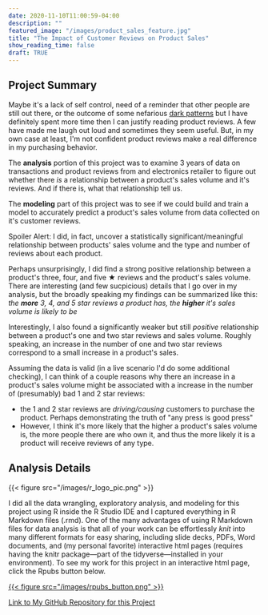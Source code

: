 ```yaml
---
date: 2020-11-10T11:00:59-04:00
description: ""
featured_image: "/images/product_sales_feature.jpg"
title: "The Impact of Customer Reviews on Product Sales"
show_reading_time: false
draft: TRUE
---
```



## Project Summary

Maybe it's a lack of self control, need of a reminder that other people are still out there, or the outcome of some nefarious [dark patterns](https://www.vox.com/recode/22351108/dark-patterns-ui-web-design-privacy) but I have definitely spent more time then I can justify reading product reviews. A few have made me laugh out loud and sometimes they seem useful. But, in my own case at least, I'm not confident product reviews make a real difference in my purchasing behavior.

The **analysis** portion of this project was to examine 3 years of data on transactions and product reviews from and electronics retailer to figure out whether there *is* a relationship between a product's sales volume and it's reviews. And if there is, what that relationship tell us.

The **modeling** part of this project was to see if we could build and train a model to accurately predict a product's sales volume from data collected on it's customer reviews.

Spoiler Alert: I did, in fact, uncover a statistically significant/meaningful relationship between products' sales volume and the type and number of reviews about each product.

Perhaps unsurprisingly, I did find a strong positive relationship between a product's three, four, and five ★ reviews and the product's sales volume. There are interesting (and few sucpicious) details that I go over in my analysis, but the broadly speaking my findings can be summarized like this: *the __more__ 3, 4, and 5 star reviews a product has, the __higher__ it's sales volume is likely to be*

Interestingly, I also found a significantly weaker but still *positive* relationship between a product's one and two star reviews and sales volume. Roughly speaking, an increase in the number of one and two star reviews correspond to a small increase in a product's sales.

Assuming the data is valid (in a live scenario I'd do some additional checking), I can think of a couple reasons why there an increase in a product's sales volume might be associated with a increase in the number of (presumably) bad 1 and 2 star reviews:
  - the 1 and 2 star reviews are *driving/causing* customers to purchase the product. Perhaps demonstrating the truth  of "any press is good press"
  - However, I think it's more likely that the higher a product's sales volume is, the more people there are who own it, and thus the more likely it is a product will receive reviews of any type.  

## Analysis Details

{{< figure src="/images/r_logo_pic.png" >}}

I did all the data wrangling, exploratory analysis, and modeling for this project using R inside the R Studio IDE and I captured everything in R Markdown files (.rmd). One of the many advantages of using R Markdown files for data analysis is that all of your work can be effortlessly *knit* into many different formats for easy sharing, including slide decks, PDFs, Word documents, and (my personal favorite) interactive html pages (requires having the knitr package—part of the tidyverse—installed in your environment). To see my work for this project in an interactive html page, click the Rpubs button below.

[{{< figure src="/images/rpubs_button.png" >}}](https://rpubs.com/kpiatti/767809)


[Link to  My GitHub Repository for this Project](https://github.com/kpiatti/product-type-sales-volume)
